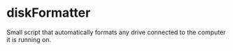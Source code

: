 diskFormatter
=============

Small script that automatically formats any drive connected to the computer it is running on.
